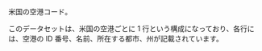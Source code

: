 米国の空港コード。<p> </p>このデータセットは、米国の空港ごとに 1 行という構成になっており、各行には、空港の ID 番号、名前、所在する都市、州が記載されています。

<!---HONumber=58_postMigration-->
